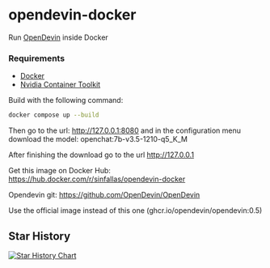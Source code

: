 # opendevin-docker
Run [OpenDevin](https://github.com/OpenDevin/OpenDevin) inside Docker

### Requirements

* [Docker](https://docs.docker.com/engine/install/)
* [Nvidia Container Toolkit](https://docs.nvidia.com/datacenter/cloud-native/container-toolkit/latest/install-guide.html)

Build with the following command:

```bash
docker compose up --build
```

Then go to the url: http://127.0.0.1:8080 and in the configuration menu download the model: openchat:7b-v3.5-1210-q5_K_M

After finishing the download go to the url http://127.0.0.1

Get this image on Docker Hub: https://hub.docker.com/r/sinfallas/opendevin-docker


Opendevin git: https://github.com/OpenDevin/OpenDevin

Use the official image instead of this one (ghcr.io/opendevin/opendevin:0.5)

## Star History

[![Star History Chart](https://api.star-history.com/svg?repos=sinfallas/opendevin-docker&type=Date)](https://www.star-history.com/#sinfallas/opendevin-docker&Date)
